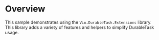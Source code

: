 # Overview

This sample demonstrates using the `Vio.DurableTask.Extensions` library. This library adds a variety of features and helpers to simplify DurableTask usage.
